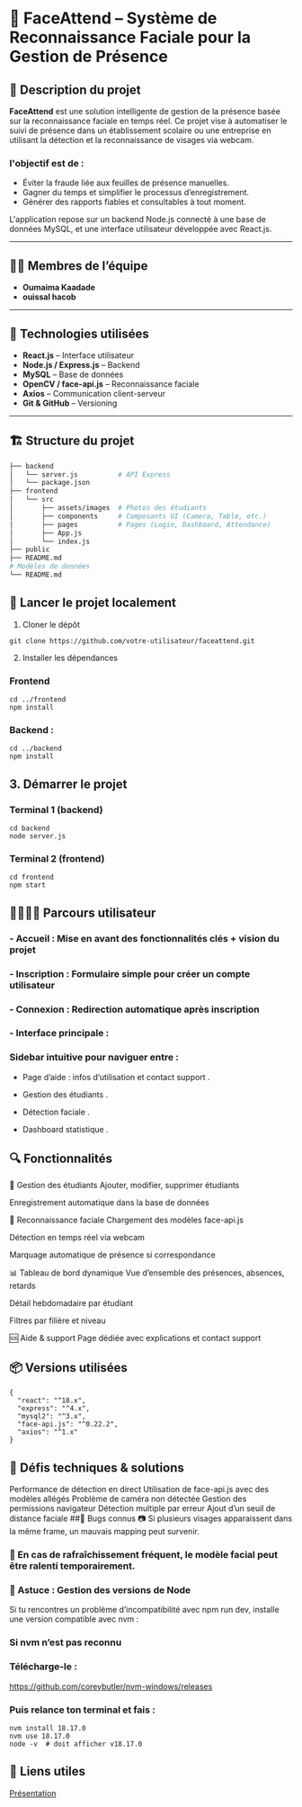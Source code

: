 # 📸 FaceAttend – Système de Reconnaissance Faciale pour la Gestion de Présence

## 📜 Description du projet

**FaceAttend** est une solution intelligente de gestion de la présence basée sur la reconnaissance faciale en temps réel. Ce projet vise à automatiser le suivi de présence dans un établissement scolaire ou une entreprise en utilisant la détection et la reconnaissance de visages via webcam.

### l'objectif est de :
- Éviter la fraude liée aux feuilles de présence manuelles.
- Gagner du temps et simplifier le processus d’enregistrement.
- Générer des rapports fiables et consultables à tout moment.

L'application repose sur un backend Node.js connecté à une base de données MySQL, et une interface utilisateur développée avec React.js.

---

## 🧑‍💻 Membres de l’équipe

- **Oumaima Kaadade**
- **ouissal hacob**

---

## 🧰 Technologies utilisées

- **React.js** – Interface utilisateur
- **Node.js / Express.js** – Backend
- **MySQL** – Base de données
- **OpenCV / face-api.js** – Reconnaissance faciale
- **Axios** – Communication client-serveur
- **Git & GitHub** – Versioning

---

## 🏗️ Structure du projet

```bash
├── backend
│   └── server.js          # API Express
│   └── package.json
├── frontend
│   └── src
│       ├── assets/images  # Photos des étudiants
│       ├── components     # Composants UI (Camera, Table, etc.)
│       ├── pages          # Pages (Login, Dashboard, Attendance)
│       ├── App.js
│       └── index.js
├── public
├── README.md
# Modèles de données
└── README.md
```
## 🚀 Lancer le projet localement
1. Cloner le dépôt
```
git clone https://github.com/votre-utilisateur/faceattend.git
```

2. Installer les dépendances
### Frontend
```
cd ../frontend
npm install
```
### Backend :
```
cd ../backend
npm install
```
## 3. Démarrer le projet

### Terminal 1 (backend)
```
cd backend
node server.js 
```
### Terminal 2 (frontend)
```
cd frontend
npm start
```
## 👨‍👩‍👧‍👦 Parcours utilisateur

### - Accueil : Mise en avant des fonctionnalités clés + vision du projet

### - Inscription : Formulaire simple pour créer un compte utilisateur

### - Connexion : Redirection automatique après inscription

### - Interface principale :

 ### Sidebar intuitive pour naviguer entre :
  
  - Page d’aide : infos d’utilisation et contact support .
  
  - Gestion des étudiants .
  
  - Détection faciale .
  
  - Dashboard statistique .


## 🔍 Fonctionnalités

👤 Gestion des étudiants
Ajouter, modifier, supprimer étudiants

Enregistrement automatique dans la base de données

🎥 Reconnaissance faciale
Chargement des modèles face-api.js

Détection en temps réel via webcam

Marquage automatique de présence si correspondance

📊 Tableau de bord dynamique
Vue d’ensemble des présences, absences, retards

Détail hebdomadaire par étudiant

Filtres par filière et niveau

🆘 Aide & support
Page dédiée avec explications et contact support

## 📦 Versions utilisées
```
{
  "react": "^18.x",
  "express": "^4.x",
  "mysql2": "^3.x",
  "face-api.js": "^0.22.2",
  "axios": "^1.x"
}
```

## 🧪 Défis techniques & solutions

Performance de détection en direct	Utilisation de face-api.js avec des modèles allégés
Problème de caméra non détectée	Gestion des permissions navigateur
Détection multiple par erreur	Ajout d’un seuil de distance faciale
##🐞 Bugs connus
📷 Si plusieurs visages apparaissent dans la même frame, un mauvais mapping peut survenir.

### 🔁 En cas de rafraîchissement fréquent, le modèle facial peut être ralenti temporairement.

### 🧩 Astuce : Gestion des versions de Node
Si tu rencontres un problème d’incompatibilité avec npm run dev, installe une version compatible avec nvm :


### Si nvm n’est pas reconnu
### Télécharge-le :
https://github.com/coreybutler/nvm-windows/releases
### Puis relance ton terminal et fais :
```
nvm install 18.17.0
nvm use 18.17.0
node -v  # doit afficher v18.17.0
```


## 🔗 Liens utiles
[ Présentation ](https://www.canva.com/design/DAGkmEx47I4/e9Ec03jDXiKu4SQH8jU66g/watch?utm_content=DAGkmEx47I4&utm_campaign=designshare&utm_medium=link2&utm_source=uniquelinks&utlId=h90a265df78 )


